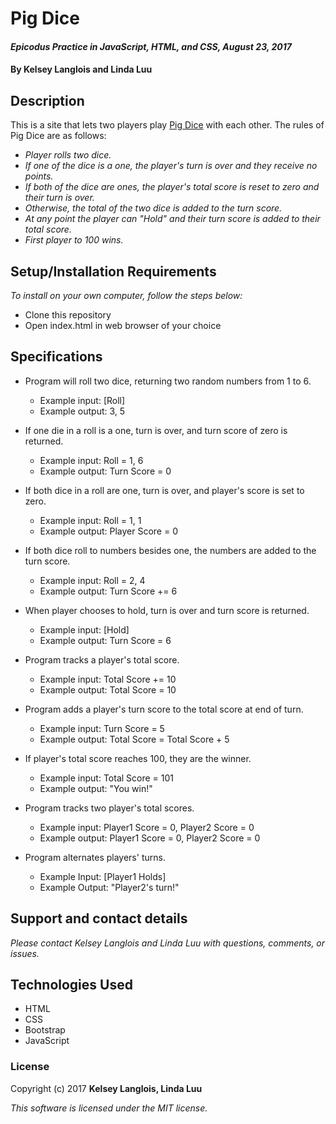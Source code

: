 # Pig Dice

#### _Epicodus Practice in JavaScript, HTML, and CSS, August 23, 2017_

#### By Kelsey Langlois and Linda Luu

## Description

This is a site that lets two players play [Pig Dice](https://en.wikipedia.org/wiki/Pig_(dice_game)) with each other. The rules of Pig Dice are as follows:

* _Player rolls two dice._
* _If one of the dice is a one, the player's turn is over and they receive no points._
* _If both of the dice are ones, the player's total score is reset to zero and their turn is over._
* _Otherwise, the total of the two dice is added to the turn score._
* _At any point the player can "Hold" and their turn score is added to their total score._
* _First player to 100 wins._

## Setup/Installation Requirements

_To install on your own computer, follow the steps below:_

* Clone this repository
* Open index.html in web browser of your choice

## Specifications

* Program will roll two dice, returning two random numbers from 1 to 6.
  * Example input: [Roll]
  * Example output: 3, 5

* If one die in a roll is a one, turn is over, and turn score of zero is returned.
  * Example input: Roll = 1, 6
  * Example output: Turn Score = 0

* If both dice in a roll are one, turn is over, and player's score is set to zero.
  * Example input: Roll = 1, 1
  * Example output: Player Score = 0

* If both dice roll to numbers besides one, the numbers are added to the turn score.
  * Example input: Roll = 2, 4
  * Example output: Turn Score += 6

* When player chooses to hold, turn is over and turn score is returned.
  * Example input: [Hold]
  * Example output: Turn Score = 6

* Program tracks a player's total score.
  * Example input: Total Score += 10
  * Example output: Total Score = 10

* Program adds a player's turn score to the total score at end of turn.
  * Example input: Turn Score = 5
  * Example output: Total Score = Total Score + 5

* If player's total score reaches 100, they are the winner.
  * Example input: Total Score = 101
  * Example output: "You win!"

* Program tracks two player's total scores.
  * Example input: Player1 Score = 0, Player2 Score = 0
  * Example output: Player1 Score = 0, Player2 Score = 0

* Program alternates players' turns.
  * Example Input: [Player1 Holds]
  * Example Output: "Player2's turn!"

## Support and contact details

_Please contact Kelsey Langlois and Linda Luu with questions, comments, or issues._

## Technologies Used

* HTML
* CSS
* Bootstrap
* JavaScript

### License

Copyright (c) 2017 **Kelsey Langlois, Linda Luu**

*This software is licensed under the MIT license.*
